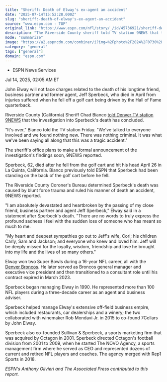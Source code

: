 ```yaml
---
title: "Sheriff: Death of Elway's ex-agent an accident"
date: "2025-07-14T15:52:28.000Z"
slug: "sheriff:-death-of-elway's-ex-agent-an-accident"
source: "www.espn.com - TOP"
original_link: "https://www.espn.com/nfl/story/_/id/45736921/sheriff-death-john-elway-former-agent-tragic-accident"
description: "The Riverside County sheriff told TV station 9NEWS that the investigation into Jeff Sperbeck's death after a fall from a golf cart found nothing criminal."
mode: "summarize"
image: "https://a2.espncdn.com/combiner/i?img=%2Fphoto%2F2024%2F0730%2Fr1365392_1296x729_16%2D9.jpg"
category: "general"
tags: ["general"]
domain: "espn.com"
---
```

<div id="readability-page-1" class="page"><div><div><ul><li><p>ESPN News Services</p></li></ul><p><span>Jul 14, 2025, 02:05 AM ET</span></p></div><p>John Elway will not face charges related to the death of his longtime friend, business partner and former agent, Jeff Sperbeck, who died in April from injuries suffered when he fell off a golf cart being driven by the Hall of Fame quarterback.</p><p>Riverside County (California) Sheriff Chad Bianco <a href="https://www.9news.com/article/sports/nfl/denver-broncos/mike-klis/elway-officially-cleared-california-sheriff-says-sperbeck-investigation-concluded/73-b68fedac-b7c4-44f7-92b8-64bfd1aa0e4b">told Denver TV station 9NEWS</a> that the investigation into Sperbeck's death has concluded.</p><p>"It's over," Bianco told the TV station Friday. "We've talked to everyone involved and we found nothing new. There was nothing criminal. It was what we've been saying all along that this was a tragic accident."</p><p>The sheriff's office plans to make a formal announcement of the investigation's findings soon, 9NEWS reported.</p><p>Sperbeck, 62, died after he fell from the golf cart and hit his head April 26 in La Quinta, California. Bianco previously told ESPN that Sperbeck had been standing on the back of the golf cart before he fell.</p><p>The Riverside County Coroner's Bureau determined Sperbeck's death was caused by blunt force trauma and ruled his manner of death an accident, 9NEWS reported.</p><p>"I am absolutely devastated and heartbroken by the passing of my close friend, business partner and agent Jeff Sperbeck," Elway said in a statement after Sperbeck's death. "There are no words to truly express the profound sadness I feel with the sudden loss of someone who has meant so much to me.</p><p>"My heart and deepest sympathies go out to Jeff's wife, Cori; his children Carly, Sam and Jackson; and everyone who knew and loved him. Jeff will be deeply missed for the loyalty, wisdom, friendship and love he brought into my life and the lives of so many others."</p><p>Elway won two Super Bowls during a 16-year NFL career, all with the <a data-clubhouse-guid="51042145-e3c1-0694-ae0d-f720342ff8fc" href="https://www.espn.com/nfl/team/_/name/den/denver-broncos">Denver Broncos</a>. He later served as Broncos general manager and executive vice president and then transitioned to a consultant role until his contract expired in March 2023.</p><p>Sperbeck began managing Elway in 1990. He represented more than 100 NFL players during a three-decade career as an agent and business adviser.</p><p>Sperbeck helped manage Elway's extensive off-field business empire, which included restaurants, car dealerships and a winery; the two collaborated with winemaker Rob Mondavi Jr. in 2015 to co-found 7Cellars by John Elway.</p><p>Sperbeck also co-founded Sullivan &amp; Sperbeck, a sports marketing firm that was acquired by Octagon in 2001. Sperbeck directed Octagon's football division from 2001 to 2009, when he started The NOVO Agency, a sports management firm where he served as CEO and represented dozens of current and retired NFL players and coaches. The agency merged with Rep1 Sports in 2018.</p><p><em>ESPN's Anthony Olivieri and The Associated Press contributed to this report.</em></p>
</div></div>